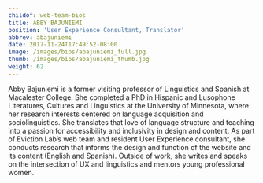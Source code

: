 ```yaml
---
childof: web-team-bios
title: ABBY BAJUNIEMI
position: 'User Experience Consultant, Translator'
abbrev: abajuniemi
date: 2017-11-24T17:49:52-08:00
image: /images/bios/abajuniemi_full.jpg
thumb: /images/bios/abajuniemi_thumb.jpg
weight: 62
---
```

Abby Bajuniemi is a former visiting professor of Linguistics and Spanish at Macalester College. She completed a PhD in Hispanic and Lusophone Literatures, Cultures and Linguistics at the University of Minnesota, where her research interests centered on language acquisition and sociolinguistics. She translates that love of language structure and teaching into a passion for accessibility and inclusivity in design and content. As part of Eviction Lab’s web team and resident User Experience consultant, she conducts research that informs the design and function of the website and its content (English and Spanish). Outside of work, she writes and speaks on the intersection of UX and linguistics and mentors young professional women.
